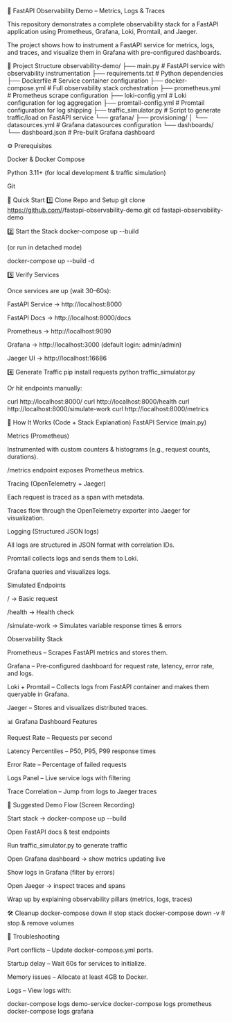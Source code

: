 🚀 FastAPI Observability Demo – Metrics, Logs & Traces

This repository demonstrates a complete observability stack for a FastAPI application using Prometheus, Grafana, Loki, Promtail, and Jaeger.

The project shows how to instrument a FastAPI service for metrics, logs, and traces, and visualize them in Grafana with pre-configured dashboards.

📂 Project Structure
observability-demo/
├── main.py                     # FastAPI service with observability instrumentation
├── requirements.txt            # Python dependencies
├── Dockerfile                  # Service container configuration
├── docker-compose.yml          # Full observability stack orchestration
├── prometheus.yml              # Prometheus scrape configuration
├── loki-config.yml             # Loki configuration for log aggregation
├── promtail-config.yml         # Promtail configuration for log shipping
├── traffic_simulator.py        # Script to generate traffic/load on FastAPI service
└── grafana/
    ├── provisioning/
    │   └── datasources.yml     # Grafana datasources configuration
    └── dashboards/
        └── dashboard.json      # Pre-built Grafana dashboard

⚙️ Prerequisites

Docker
 & Docker Compose

Python 3.11+ (for local development & traffic simulation)

Git

🚦 Quick Start
1️⃣ Clone Repo and Setup
git clone https://github.com/<your-username>/fastapi-observability-demo.git
cd fastapi-observability-demo

2️⃣ Start the Stack
docker-compose up --build


(or run in detached mode)

docker-compose up --build -d

3️⃣ Verify Services

Once services are up (wait 30–60s):

FastAPI Service → http://localhost:8000

FastAPI Docs → http://localhost:8000/docs

Prometheus → http://localhost:9090

Grafana → http://localhost:3000
 (default login: admin/admin)

Jaeger UI → http://localhost:16686

4️⃣ Generate Traffic
pip install requests
python traffic_simulator.py


Or hit endpoints manually:

curl http://localhost:8000/
curl http://localhost:8000/health
curl http://localhost:8000/simulate-work
curl http://localhost:8000/metrics

🔎 How It Works (Code + Stack Explanation)
FastAPI Service (main.py)

Metrics (Prometheus)

Instrumented with custom counters & histograms (e.g., request counts, durations).

/metrics endpoint exposes Prometheus metrics.

Tracing (OpenTelemetry + Jaeger)

Each request is traced as a span with metadata.

Traces flow through the OpenTelemetry exporter into Jaeger for visualization.

Logging (Structured JSON logs)

All logs are structured in JSON format with correlation IDs.

Promtail collects logs and sends them to Loki.

Grafana queries and visualizes logs.

Simulated Endpoints

/ → Basic request

/health → Health check

/simulate-work → Simulates variable response times & errors

Observability Stack

Prometheus – Scrapes FastAPI metrics and stores them.

Grafana – Pre-configured dashboard for request rate, latency, error rate, and logs.

Loki + Promtail – Collects logs from FastAPI container and makes them queryable in Grafana.

Jaeger – Stores and visualizes distributed traces.

📊 Grafana Dashboard Features

Request Rate – Requests per second

Latency Percentiles – P50, P95, P99 response times

Error Rate – Percentage of failed requests

Logs Panel – Live service logs with filtering

Trace Correlation – Jump from logs to Jaeger traces

🎥 Suggested Demo Flow (Screen Recording)

Start stack → docker-compose up --build

Open FastAPI docs & test endpoints

Run traffic_simulator.py to generate traffic

Open Grafana dashboard → show metrics updating live

Show logs in Grafana (filter by errors)

Open Jaeger → inspect traces and spans

Wrap up by explaining observability pillars (metrics, logs, traces)

🛠️ Cleanup
docker-compose down       # stop stack
docker-compose down -v    # stop & remove volumes

🔧 Troubleshooting

Port conflicts – Update docker-compose.yml ports.

Startup delay – Wait 60s for services to initialize.

Memory issues – Allocate at least 4GB to Docker.

Logs – View logs with:

docker-compose logs demo-service
docker-compose logs prometheus
docker-compose logs grafana
